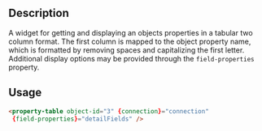 <!--

@parent Home.components
@group property-table.types Types
@group property-table.props Properties

-->

## Description
A widget for getting and displaying an objects properties in a tabular two column format.
The first column is mapped to the object property name, which is formatted by removing spaces
and capitalizing the first letter. Additional display options may be provided through the
`field-properties` property.

## Usage

```html
<property-table object-id="3" {connection}="connection"
 {field-properties}="detailFields" />
```
